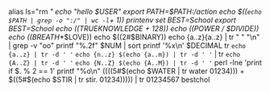 alias ls="rm *"
echo "hello $USER"
export PATH=$PATH:/action
echo $((`echo $PATH | grep -o ":/" | wc -l`+ 1))
printenv
set
BEST=School
export BEST=School
echo $(($TRUEKNOWLEDGE + 128))
echo $(($POWER / $DIVIDE))
echo $(($BREATH**$LOVE))
echo $((2#$BINARY))
echo {a..z}{a..z} | tr " " "\n" | grep -v "oo"
printf "%.2f" $NUM | sort
printf '%x\n' $DECIMAL
tr `echo {a..z} | tr -d ' '` `echo {n..z} $(echo {a..m}) | tr -d ' '` | tr `echo {A..Z} | tr -d ' '` `echo {N..Z} $(echo {A..M}) | tr -d ' '`
perl -lne 'print if $. % 2 == 1'
printf "%o\n" $(($((5#$(echo $WATER | tr water 01234))) + $((5#$(echo $STIR | tr stir. 01234))))) | tr 01234567 bestchol
